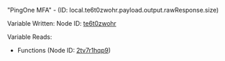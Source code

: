 "PingOne MFA" - (ID: local.te6t0zwohr.payload.output.rawResponse.size)

Variable Written:
Node ID: [te6t0zwohr](../nodes/te6t0zwohr.md)

Variable Reads:
* Functions (Node ID: [2tv7r1hqp9](../nodes/2tv7r1hqp9.md))

